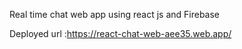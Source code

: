 Real time chat web app using react js and Firebase

Deployed url :https://react-chat-web-aee35.web.app/


